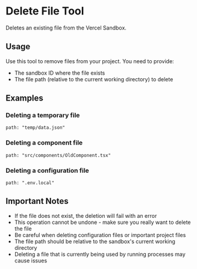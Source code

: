 # Delete File Tool

Deletes an existing file from the Vercel Sandbox.

## Usage

Use this tool to remove files from your project. You need to provide:
- The sandbox ID where the file exists
- The file path (relative to the current working directory) to delete

## Examples

### Deleting a temporary file
```
path: "temp/data.json"
```

### Deleting a component file
```
path: "src/components/OldComponent.tsx"
```

### Deleting a configuration file
```
path: ".env.local"
```

## Important Notes

- If the file does not exist, the deletion will fail with an error
- This operation cannot be undone - make sure you really want to delete the file
- Be careful when deleting configuration files or important project files
- The file path should be relative to the sandbox's current working directory
- Deleting a file that is currently being used by running processes may cause issues
